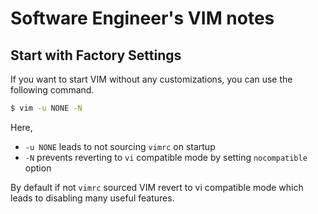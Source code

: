 # Software Engineer's VIM notes

## Start with Factory Settings

If you want to start VIM without any customizations, you can use the following command.

```sh
$ vim -u NONE -N
```

Here,

- `-u NONE` leads to not sourcing `vimrc` on startup
- `-N` prevents reverting to `vi` compatible mode by setting `nocompatible` option

By default if not `vimrc` sourced VIM revert to vi compatible mode which leads to disabling many useful features.
